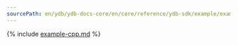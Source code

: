 ```yaml
---
sourcePath: en/ydb/ydb-docs-core/en/core/reference/ydb-sdk/example/example-cpp.md
---
```

{% include [example-cpp.md](_includes/example-cpp.md) %}
